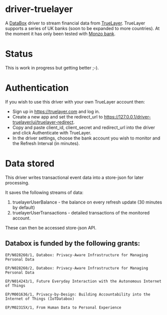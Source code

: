 # driver-truelayer
A [DataBox](https://www.databoxproject.uk) driver to stream financial data from [TrueLayer](https://truelayer.com). TrueLayer supports a series of UK banks (soon to be expanded to more countries). At the moment it has only been tested with [Monzo bank](http://monzo.com).


# Status
This is work in progress but getting better ;-).

# Authentication
If you wish to use this driver with your own TrueLayer account then:

- Sign up in https://truelayer.com and log in.
- Create a new app and set the redirect_url to https://127.0.0.1/driver-truelayer/ui/truelayer-redirect.
- Copy and paste client_id, client_secret and redirect_url into the driver and click Authenticate with TrueLayer.
- In the driver settings, choose the bank account you wish to monitor and the Refresh Interval (in minutes).


# Data stored
This driver writes transactional event data into a store-json for later processing.

It saves the following streams of data:

1. truelayerUserBalance - the balance on every refresh update (30 minutes by default)
2. truelayerUserTransactions - detailed transactions of the monitored account.

These can then be accessed store-json API.


## Databox is funded by the following grants:

```
EP/N028260/1, Databox: Privacy-Aware Infrastructure for Managing Personal Data

EP/N028260/2, Databox: Privacy-Aware Infrastructure for Managing Personal Data

EP/N014243/1, Future Everyday Interaction with the Autonomous Internet of Things

EP/M001636/1, Privacy-by-Design: Building Accountability into the Internet of Things (IoTDatabox)

EP/M02315X/1, From Human Data to Personal Experience

```
